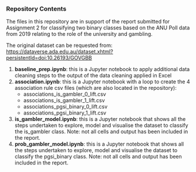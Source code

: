 ### Repository Contents

The files in this repository are in support of the report submitted for Assignment 2 for classifying two binary classes based on the ANU Poll data from 2019 relating to the role of the university and gambling.

The original dataset can be requested from: https://dataverse.ada.edu.au/dataset.xhtml?persistentId=doi:10.26193/GOVGBB 
1) **baseline_prep.ipynb**: this is a Jupyter notebook to apply additional data cleaning steps to the output of the data cleaning applied in Excel
2) **association.ipynb**: this is a Jupyter notebook with a loop to create the 4 association rule csv files (which are also located in the repository):
   * associations_is_gambler_0_lift.csv
   * associations_is_gambler_1_lift.csv
   * associations_pgsi_binary_0_lift.csv
   * associations_pgsi_binary_1_lift.csv
3) **is_gambler_model.ipynb**: this is a Jupyter notebook that shows all the steps undertaken to explore, model and visualise the dataset to classify the is_gambler class.  Note: not all cells and output has been included in the report.
4) **prob_gambler_model.ipynb**: this is a Jupyter notebook that shows all the steps undertaken to explore, model and visualise the dataset to classify the pgsi_binary class.  Note: not all cells and output has been included in the report.